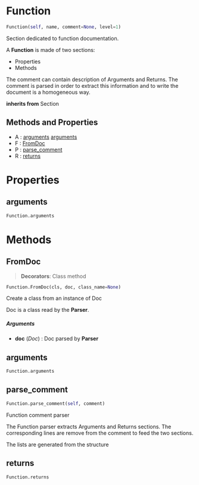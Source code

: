 # Function



``` python
Function(self, name, comment=None, level=1)
```

Section dedicated to function documentation.

A **Function** is made of two sections:
- Properties
- Methods

The comment can contain description of Arguments and Returns.
The comment is parsed in order to extract this information and to
write the document is a homogeneous way.




**inherits from** Section 

## Methods and Properties
- A : [arguments](#arguments) [arguments](#arguments) 
- F : [FromDoc](#fromdoc) 
- P : [parse_comment](#parse_comment) 
- R : [returns](#returns) 

# Properties

## arguments

``` python
Function.arguments
```





# Methods

## FromDoc

> **Decorators**: Class method

``` python
Function.FromDoc(cls, doc, class_name=None)
```

Create a class from an instance of Doc

Doc is a class read by the **Parser**.



##### Arguments

- **doc** (_Doc_) : Doc parsed by **Parser**


## arguments

``` python
Function.arguments
```




## parse_comment

``` python
Function.parse_comment(self, comment)
```

Function comment parser

The Function parser extracts Arguments and Returns sections.
The corresponding lines are remove from the comment to feed the two sections.

The lists are generated from the structure




## returns

``` python
Function.returns
```





